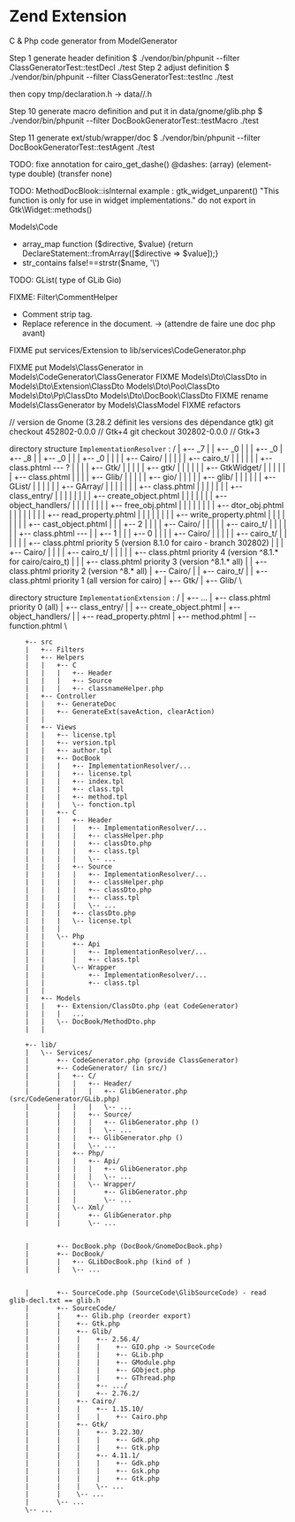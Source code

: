 # Zend Extension
C & Php code generator from ModelGenerator



Step 1 generate header definition 
$ ./vendor/bin/phpunit --filter ClassGeneratorTest::testDecl ./test
Step 2 adjust definition 
$ ./vendor/bin/phpunit --filter ClassGeneratorTest::testInc ./test

then copy tmp/declaration.h -> data/<gnome>/<glib>.h

Step 10 generate macro definition and put it in data/gnome/glib.php
$ ./vendor/bin/phpunit --filter DocBookGeneratorTest::testMacro ./test

Step 11 generate ext/stub/wrapper/doc
$ ./vendor/bin/phpunit --filter DocBookGeneratorTest::testAgent ./test





TODO: fixe annotation for cairo_get_dashe()
@dashes: (array) (element-type double) (transfer none)


TODO: MethodDocBlook::isInternal
example : gtk_widget_unparent() "This function is only for use in widget implementations."
          do not export in Gtk\Widget::methods()


Models\Code
+ array_map
function ($directive, $value) {return DeclareStatement::fromArray([$directive => $value]);}
+ str_contains
false!==strstr($name, '\\')



TODO: GList( type of GLib Gio)

FIXME: Filter\CommentHelper
 + Comment strip tag.
 + Replace reference in the document.
 -> (attendre de faire une doc php avant)


FIXME put services/Extension to lib/services\CodeGenerator.php

FIXME put Models\ClassGenerator in Models\CodeGenerator\ClassGenerator
FIXME Models\Dto\ClassDto in Models\Dto\Extension\ClassDto
                             Models\Dto\Poo\ClassDto
                             Models\Dto\Pp\ClassDto
                             Models\Dto\DocBook\ClassDto
FIXME rename Models\ClassGenerator by Models\ClassModel
FIXME refactors


// version de Gnome (3.28.2 définit les versions des dépendance gtk) 
git checkout 452802-0.0.0 // Gtk+4
git checkout 302802-0.0.0 // Gtk+3


 directory structure `ImplementationResolver` :
/
|   +-- _7
|   |   +-- _0
|   |   |   +-- _0
|   +-- _8
|   |   +-- _0
|   |   |   +-- _0
|   |   |   |   +-- Cairo/
|   |   |   |   |   +-- cairo_t/
|   |   |   |   |   |   +-- class.phtml                        --- ?
|   |   |   |   +-- Gtk/
|   |   |   |   |   +-- gtk/
|   |   |   |   |   |   +-- GtkWidget/
|   |   |   |   |   |       +-- class.phtml
|   |   |   |   +-- Glib/
|   |   |   |   |   +-- gio/
|   |   |   |   |   +-- glib/
|   |   |   |   |   |   +-- GList/
|   |   |   |   |   |   +-- GArray/
|   |   |   |   |   |   |   +-- class.phtml
|   |   |   |   |   |   |   +-- class_entry/
|   |   |   |   |   |   |   |   +-- create_object.phtml
|   |   |   |   |   |   |   +-- object_handlers/
|   |   |   |   |   |   |   |   +-- free_obj.phtml
|   |   |   |   |   |   |   |   +-- dtor_obj.phtml
|   |   |   |   |   |   |   |   +-- read_property.phtml
|   |   |   |   |   |   |   |   +-- write_property.phtml
|   |   |   |   |   |   |   |   +-- cast_object.phtml
|   |   |   +-- 2
|   |   |   |   +-- Cairo/
|   |   |   |   |   +-- cairo_t/
|   |   |   |   |   |   +-- class.phtml                           ---
|   |   +-- 1
|   |   |   +-- 0
|   |   |   |   +-- Cairo/
|   |   |   |   |   +-- cairo_t/
|   |   |   |   |   |   +-- class.phtml                           priority 5 (version 8.1.0 for cairo - branch 302802)
|   |   |   +-- Cairo/
|   |   |   |   +-- cairo_t/
|   |   |   |   |   +-- class.phtml                               priority 4 (version ^8.1.* for cairo/cairo_t)
|   |   |   +-- class.phtml                                       priority 3 (version ^8.1.* all)
|   |   +-- class.phtml                                           priority 2 (version ^8.* all)
|   +-- Cairo/
|   |   +-- cairo_t/
|   |   +-- class.phtml                                           priority 1 (all version for cairo)
|   +-- Gtk/
|   +-- Glib/
\


directory structure `ImplementationExtension` :
/
|   +-- ...
|   +-- class.phtml                                               priority 0 (all)
|   +-- class_entry/
|   |   +-- create_object.phtml
|   +-- object_handlers/
|   |   +-- read_property.phtml
|   +-- method.phtml
|   \-- function.phtml
\

        +-- src
        |   +-- Filters
        |   +-- Helpers
        |   |   +-- C
        |   |   |   +-- Header
        |   |   |   +-- Source
        |   |   |   +-- classnameHelper.php
        |   +-- Controller
        |   |   +-- GenerateDoc
        |   |   +-- GenerateExt(saveAction, clearAction)
        |   |
        |   +-- Views
        |   |   +-- license.tpl
        |   |   +-- version.tpl
        |   |   +-- author.tpl
        |   |   +-- DocBook
        |   |   |   +-- ImplementationResolver/...
        |   |   |   +-- license.tpl
        |   |   |   +-- index.tpl
        |   |   |   +-- class.tpl
        |   |   |   +-- method.tpl
        |   |   |   \-- fonction.tpl
        |   |   +-- C
        |   |   |   +-- Header
        |   |   |   |   +-- ImplementationResolver/...
        |   |   |   |   +-- classHelper.php
        |   |   |   |   +-- classDto.php
        |   |   |   |   +-- class.tpl
        |   |   |   |   \-- ...
        |   |   |   +-- Source
        |   |   |   |   +-- ImplementationResolver/...
        |   |   |   |   +-- classHelper.php
        |   |   |   |   +-- classDto.php
        |   |   |   |   +-- class.tpl
        |   |   |   |   \-- ...
        |   |   |   +-- classDto.php
        |   |   |   \-- license.tpl
        |   |   |
        |   |   \-- Php
        |   |       +-- Api
        |   |       |   +-- ImplementationResolver/...
        |   |       |   +-- class.tpl
        |   |       \-- Wrapper
        |   |           +-- ImplementationResolver/...
        |   |           +-- class.tpl
        |   |
        |   +-- Models
        |   |   +-- Extension/ClassDto.php (eat CodeGenerator)
        |   |   |   ...
        |   |   \-- DocBook/MethodDto.php
        |   |

        +-- lib/
        |   \-- Services/
        |       +-- CodeGenerator.php (provide ClassGenerator)
        |       +-- CodeGenerator/ (in src/)
        |       |   +-- C/
        |       |   |   +-- Header/
        |       |   |   |   +-- GlibGenerator.php (src/CodeGenerator/GLib.php)
        |       |   |   |   \-- ...
        |       |   |   +-- Source/
        |       |   |   |   +-- GlibGenerator.php ()
        |       |   |   |   \-- ...
        |       |   |   +-- GlibGenerator.php ()
        |       |   |   \-- ...
        |       |   +-- Php/
        |       |   |   +-- Api/
        |       |   |   |   +-- GlibGenerator.php
        |       |   |   |   \-- ...
        |       |   |   \-- Wrapper/
        |       |   |       +-- GlibGenerator.php
        |       |   |       \-- ...
        |       |   \-- Xml/
        |       |       +-- GlibGenerator.php
        |       |       \-- ...


        |       +-- DocBook.php (DocBook/GnomeDocBook.php)
        |       +-- DocBook/
        |       |   +-- GLibDocBook.php (kind of )
        |       |   \-- ...


        |       +-- SourceCode.php (SourceCode\GlibSourceCode) - read glib-decl.txt == glib.h
        |       +-- SourceCode/
        |       |    +-- Glib.php (reorder export)
        |       |    +-- Gtk.php
        |       |    +-- Glib/
        |       |    |    +-- 2.56.4/
        |       |    |    |    +-- GIO.php -> SourceCode
        |       |    |    |    +-- GLib.php
        |       |    |    |    +-- GModule.php
        |       |    |    |    +-- GObject.php
        |       |    |    |    +-- GThread.php
        |       |    |    +-- .../
        |       |    |    +-- 2.76.2/
        |       |    +-- Cairo/
        |       |    |    +-- 1.15.10/
        |       |    |    |    +-- Cairo.php
        |       |    +-- Gtk/
        |       |    |    +-- 3.22.30/
        |       |    |    |    +-- Gdk.php
        |       |    |    |    +-- Gtk.php
        |       |    |    +-- 4.11.1/
        |       |    |    |    +-- Gdk.php
        |       |    |    |    +-- Gsk.php
        |       |    |    |    +-- Gtk.php
        |       |    |    \-- ...
        |       |    \-- ...
        |       \-- ...
        \-- ...

